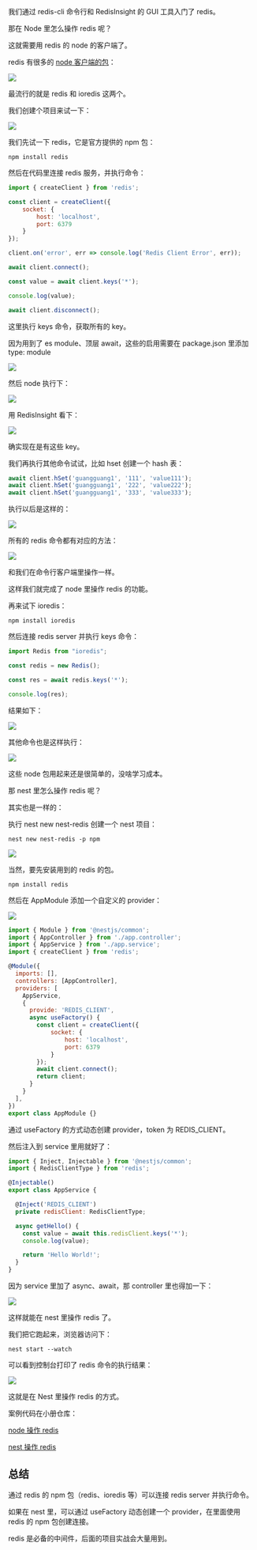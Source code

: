 ﻿我们通过 redis-cli 命令行和 RedisInsight 的 GUI 工具入门了 redis。

那在 Node 里怎么操作 redis 呢？

这就需要用 redis 的 node 的客户端了。

redis 有很多的 [node 客户端的包](https://redis.io/resources/clients/#nodejs)：

![](./image/第52章-1.png)

最流行的就是 redis 和 ioredis 这两个。

我们创建个项目来试一下：

![](./image/第52章-2.png)

我们先试一下 redis，它是官方提供的 npm 包：

    npm install redis

然后在代码里连接 redis 服务，并执行命令：

```javascript
import { createClient } from 'redis';

const client = createClient({
    socket: {
        host: 'localhost',
        port: 6379
    }
});

client.on('error', err => console.log('Redis Client Error', err));

await client.connect();

const value = await client.keys('*');

console.log(value);

await client.disconnect();
```

这里执行 keys 命令，获取所有的 key。

因为用到了 es module、顶层 await，这些的启用需要在 package.json 里添加 type: module

![](./image/第52章-3.png)

然后 node 执行下：

![](./image/第52章-4.png)

用 RedisInsight 看下：

![](./image/第52章-5.png)

确实现在是有这些 key。

我们再执行其他命令试试，比如 hset 创建一个 hash 表：

```javascript
await client.hSet('guangguang1', '111', 'value111');
await client.hSet('guangguang1', '222', 'value222');
await client.hSet('guangguang1', '333', 'value333');
```

执行以后是这样的：

![](./image/第52章-6.png)

所有的 redis 命令都有对应的方法：

![](./image/第52章-7.png)

和我们在命令行客户端里操作一样。

这样我们就完成了 node 里操作 redis 的功能。

再来试下 ioredis：

    npm install ioredis

然后连接 redis server 并执行 keys 命令：

```javascript
import Redis from "ioredis";

const redis = new Redis();

const res = await redis.keys('*');

console.log(res);
```

结果如下：

![](./image/第52章-8.png)

其他命令也是这样执行：

![](./image/第52章-9.png)

这些 node 包用起来还是很简单的，没啥学习成本。

那 nest 里怎么操作 redis 呢？

其实也是一样的：

执行 nest new nest-redis 创建一个 nest 项目：

    nest new nest-redis -p npm

![](./image/第52章-10.png)

当然，要先安装用到的 redis 的包。

    npm install redis 

然后在 AppModule 添加一个自定义的 provider：

![](./image/第52章-11.png)

```javascript
import { Module } from '@nestjs/common';
import { AppController } from './app.controller';
import { AppService } from './app.service';
import { createClient } from 'redis';

@Module({
  imports: [],
  controllers: [AppController],
  providers: [
    AppService,
    {
      provide: 'REDIS_CLIENT',
      async useFactory() {
        const client = createClient({
            socket: {
                host: 'localhost',
                port: 6379
            }
        });
        await client.connect();
        return client;
      }
    }
  ],
})
export class AppModule {}
```

通过 useFactory 的方式动态创建 provider，token 为 REDIS\_CLIENT。

然后注入到 service 里用就好了：

```javascript
import { Inject, Injectable } from '@nestjs/common';
import { RedisClientType } from 'redis';

@Injectable()
export class AppService {

  @Inject('REDIS_CLIENT')
  private redisClient: RedisClientType;

  async getHello() {
    const value = await this.redisClient.keys('*');
    console.log(value);

    return 'Hello World!';
  }
}
```

因为 service 里加了 async、await，那 controller 里也得加一下：

![](./image/第52章-12.png)

这样就能在 nest 里操作 redis 了。

我们把它跑起来，浏览器访问下：

    nest start --watch

可以看到控制台打印了 redis 命令的执行结果：

![](./image/第52章-13.png)

这就是在 Nest 里操作 redis 的方式。

案例代码在小册仓库：

[node 操作 redis](https://github.com/QuarkGluonPlasma/nestjs-course-code/tree/main/redis-node-test)

[nest 操作 redis](https://github.com/QuarkGluonPlasma/nestjs-course-code/tree/main/nest-redis)

## 总结

通过 redis 的 npm 包（redis、ioredis 等）可以连接 redis server 并执行命令。

如果在 nest 里，可以通过 useFactory 动态创建一个 provider，在里面使用 redis 的 npm 包创建连接。

redis 是必备的中间件，后面的项目实战会大量用到。

